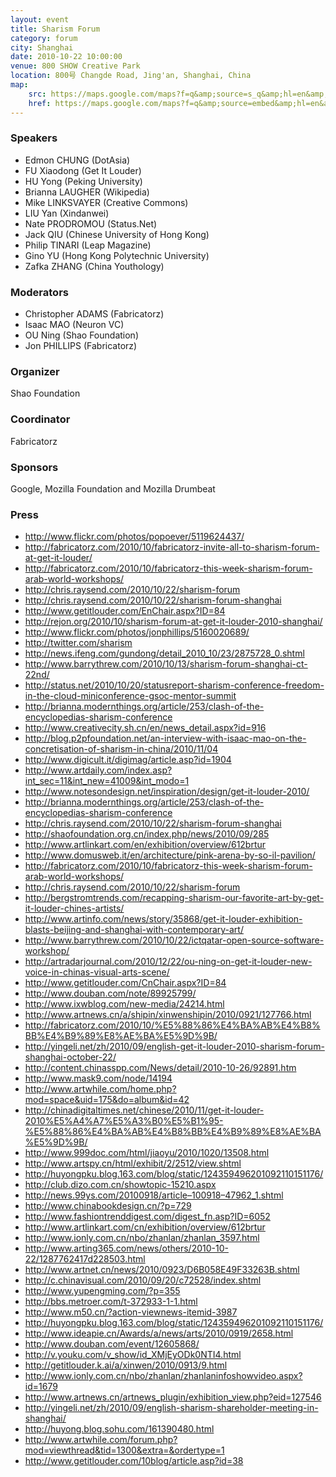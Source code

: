 ```yaml
---
layout: event
title: Sharism Forum
category: forum
city: Shanghai
date: 2010-10-22 10:00:00
venue: 800 SHOW Creative Park
location: 800号 Changde Road, Jing'an, Shanghai, China
map:
    src: https://maps.google.com/maps?f=q&amp;source=s_q&amp;hl=en&amp;geocode=&amp;q=800+SHOW+Creative+Park,+Shanghai&amp;sll=37.0625,-95.677068&amp;sspn=59.249168,90.615234&amp;ie=UTF8&amp;hq=800+SHOW+Creative+Park,&amp;hnear=Shanghai,+China&amp;t=m&amp;cid=7249129247501664121&amp;z=14&amp;iwloc=A&amp;output=embed
    href: https://maps.google.com/maps?f=q&amp;source=embed&amp;hl=en&amp;geocode=&amp;q=800+SHOW+Creative+Park,+Shanghai&amp;sll=37.0625,-95.677068&amp;sspn=59.249168,90.615234&amp;ie=UTF8&amp;hq=800+SHOW+Creative+Park,&amp;hnear=Shanghai,+China&amp;t=m&amp;cid=7249129247501664121&amp;z=14&amp;iwloc=A
---
```


### Speakers

* Edmon CHUNG (DotAsia)
* FU Xiaodong (Get It Louder)
* HU Yong (Peking University)
* Brianna LAUGHER (Wikipedia)
* Mike LINKSVAYER (Creative Commons)
* LIU Yan (Xindanwei)
* Nate PRODROMOU (Status.Net)
* Jack QIU (Chinese University of Hong Kong)
* Philip TINARI (Leap Magazine)
* Gino YU (Hong Kong Polytechnic University)
* Zafka ZHANG (China Youthology)

### Moderators
* Christopher ADAMS (Fabricatorz)
* Isaac MAO (Neuron VC)
* OU Ning (Shao Foundation)
* Jon PHILLIPS (Fabricatorz)

### Organizer
Shao Foundation

### Coordinator
Fabricatorz

### Sponsors
Google, Mozilla Foundation and Mozilla Drumbeat

### Press
* http://www.flickr.com/photos/popoever/5119624437/
* http://fabricatorz.com/2010/10/fabricatorz-invite-all-to-sharism-forum-at-get-it-louder/
* http://fabricatorz.com/2010/10/fabricatorz-this-week-sharism-forum-arab-world-workshops/
* http://chris.raysend.com/2010/10/22/sharism-forum
* http://chris.raysend.com/2010/10/22/sharism-forum-shanghai
* http://www.getitlouder.com/EnChair.aspx?ID=84
* http://rejon.org/2010/10/sharism-forum-at-get-it-louder-2010-shanghai/
* http://www.flickr.com/photos/jonphillips/5160020689/
* http://twitter.com/sharism
* http://news.ifeng.com/gundong/detail_2010_10/23/2875728_0.shtml
* http://www.barrythrew.com/2010/10/13/sharism-forum-shanghai-ct-22nd/
* http://status.net/2010/10/20/statusreport-sharism-conference-freedom-in-the-cloud-miniconference-gsoc-mentor-summit
* http://brianna.modernthings.org/article/253/clash-of-the-encyclopedias-sharism-conference
* http://www.creativecity.sh.cn/en/news_detail.aspx?id=916
* http://blog.p2pfoundation.net/an-interview-with-isaac-mao-on-the-concretisation-of-sharism-in-china/2010/11/04
* http://www.digicult.it/digimag/article.asp?id=1904
* http://www.artdaily.com/index.asp?int_sec=11&int_new=41009&int_modo=1
* http://www.notesondesign.net/inspiration/design/get-it-louder-2010/
* http://brianna.modernthings.org/article/253/clash-of-the-encyclopedias-sharism-conference
* http://chris.raysend.com/2010/10/22/sharism-forum-shanghai
* http://shaofoundation.org.cn/index.php/news/2010/09/285
* http://www.artlinkart.com/en/exhibition/overview/612brtur
* http://www.domusweb.it/en/architecture/pink-arena-by-so-il-pavilion/
* http://fabricatorz.com/2010/10/fabricatorz-this-week-sharism-forum-arab-world-workshops/
* http://chris.raysend.com/2010/10/22/sharism-forum
* http://bergstromtrends.com/recapping-sharism-our-favorite-art-by-get-it-louder-chines-artists/
* http://www.artinfo.com/news/story/35868/get-it-louder-exhibition-blasts-beijing-and-shanghai-with-contemporary-art/
* http://www.barrythrew.com/2010/10/22/ictqatar-open-source-software-workshop/
* http://artradarjournal.com/2010/12/22/ou-ning-on-get-it-louder-new-voice-in-chinas-visual-arts-scene/
* http://www.getitlouder.com/CnChair.aspx?ID=84
* http://www.douban.com/note/89925799/
* http://www.ixwblog.com/new-media/24214.html
* http://www.artnews.cn/a/shipin/xinwenshipin/2010/0921/127766.html
* http://fabricatorz.com/2010/10/%E5%88%86%E4%BA%AB%E4%B8%BB%E4%B9%89%E8%AE%BA%E5%9D%9B/
* http://yingeli.net/zh/2010/09/english-get-it-louder-2010-sharism-forum-shanghai-october-22/
* http://content.chinasspp.com/News/detail/2010-10-26/92891.htm
* http://www.mask9.com/node/14194
* http://www.artwhile.com/home.php?mod=space&uid=175&do=album&id=42
* http://chinadigitaltimes.net/chinese/2010/11/get-it-louder-2010%E5%A4%A7%E5%A3%B0%E5%B1%95-%E5%88%86%E4%BA%AB%E4%B8%BB%E4%B9%89%E8%AE%BA%E5%9D%9B/
* http://www.999doc.com/html/jiaoyu/2010/1020/13508.html
* http://www.artspy.cn/html/exhibit/2/2512/view.shtml
* http://huyongpku.blog.163.com/blog/static/124359496201092110151176/
* http://club.dizo.com.cn/showtopic-15210.aspx
* http://news.99ys.com/20100918/article–100918–47962_1.shtml
* http://www.chinabookdesign.cn/?p=729
* http://www.fashiontrenddigest.com/digest_fn.asp?ID=6052
* http://www.artlinkart.com/cn/exhibition/overview/612brtur
* http://www.ionly.com.cn/nbo/zhanlan/zhanlan_3597.html
* http://www.arting365.com/news/others/2010-10-22/1287762417d228503.html
* http://www.artnet.cn/news/2010/0923/D6B058E49F33263B.shtml
* http://c.chinavisual.com/2010/09/20/c72528/index.shtml
* http://www.yupengming.com/?p=355
* http://bbs.metroer.com/t-372933-1-1.html
* http://www.m50.cn/?action-viewnews-itemid-3987
* http://huyongpku.blog.163.com/blog/static/124359496201092110151176/
* http://www.ideapie.cn/Awards/a/news/arts/2010/0919/2658.html
* http://www.douban.com/event/12605868/
* http://v.youku.com/v_show/id_XMjEyODk0NTI4.html
* http://getitlouder.k.ai/a/xinwen/2010/0913/9.html
* http://www.ionly.com.cn/nbo/zhanlan/zhanlaninfoshowvideo.aspx?id=1679
* http://www.artnews.cn/artnews_plugin/exhibition_view.php?eid=127546
* http://yingeli.net/zh/2010/09/english-sharism-shareholder-meeting-in-shanghai/
* http://huyong.blog.sohu.com/161390480.html
* http://www.artwhile.com/forum.php?mod=viewthread&tid=1300&extra=&ordertype=1
* http://www.getitlouder.com/10blog/article.asp?id=38

